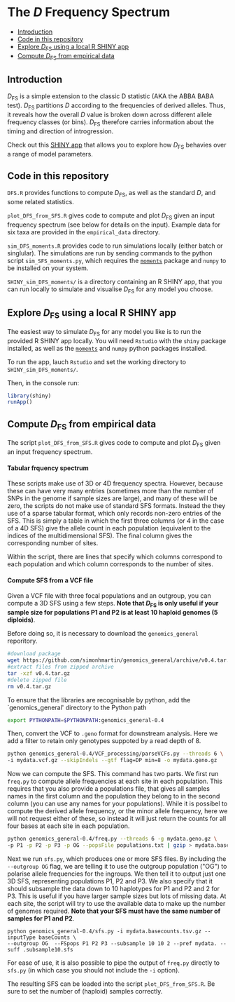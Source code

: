 # The *D* Frequency Spectrum

* [Introduction](#Introduction)
* [Code in this repository](#Code-in-this-repository)
* [Explore *D*<sub>FS</sub> using a local R SHINY app](#Explore-DFS-using-a-local-R-SHINY-app)
* [Compute *D*<sub>FS</sub> from empirical data](#Compute-DFS-from-empirical-data)

## Introduction

*D*<sub>FS</sub> is a simple extension to the classic D statistic (AKA the ABBA BABA test). *D*<sub>FS</sub> partitions *D* according to the frequencies of derived alleles. Thus, it reveals how the overall *D* value is broken down across different allele frequency classes (or bins). *D*<sub>FS</sub> therefore carries information about the timing and direction of introgression.

Check out this [SHINY app](https://shmartin.shinyapps.io/shiny_plot_dfs_moments/) that allows you to explore how *D*<sub>FS</sub> behavies over a range of model parameters.

## Code in this repository

`DFS.R` provides functions to compute *D*<sub>FS</sub>, as well as the standard *D*, and some related statistics.

`plot_DFS_from_SFS.R` gives code to compute and plot *D*<sub>FS</sub> given an input frequency spectrum (see below for details on the input). Example data for six taxa are provided in the `empirical_data` directory.

`sim_DFS_moments.R` provides code to run simulations locally (either batch or singlular). The simulations are run by sending commands to the python script `sim_SFS_moments.py`, which requires the [`moments`](https://bitbucket.org/simongravel/moments/src/master/) package and `numpy` to be installed on your system.

`SHINY_sim_DFS_moments/` is a directory containing an R SHINY app, that you can run locally to simulate and visualise *D*<sub>FS</sub> for any model you choose.

## Explore *D*<sub>FS</sub> using a local R SHINY app

The easiest way to simulate *D*<sub>FS</sub> for any model you like is to run the provided R SHINY app locally. You will need `Rstudio` with the `shiny` package installed, as well as the [`moments`](https://bitbucket.org/simongravel/moments/src/master/) and `numpy` python packages installed.

To run the app, lauch `Rstudio` and set the working directory to `SHINY_sim_DFS_moments/`.

Then, in the console run:

```R
library(shiny)
runApp()
```


## Compute *D*<sub>FS</sub> from empirical data

The script `plot_DFS_from_SFS.R` gives code to compute and plot *D*<sub>FS</sub> given an input frequency spectrum.

#### Tabular frquency spectrum

These scripts make use of 3D or 4D frequency spectra. However, because these can have very many entries (sometimes more than the number of SNPs in the genome if sample sizes are large), and many of these will be zero, the scripts do not make use of standard SFS formats. Instead the they use of a sparse tabular format, which only records non-zero entries of the SFS. This is simply a table in which the first three columns (or 4 in the case of a 4D SFS) give the allele count in each population (equivalent to the indices of the multidimensional SFS). The final column gives the corresponding number of sites.

Within the script, there are lines that specify which columns correspond to each population and which column corresponds to the number of sites.

#### Compute SFS from a VCF file

Given a VCF file with three focal populations and an outgroup, you can compute a 3D SFS using a few steps. **Note that *D*<sub>FS</sub> is only useful if your sample size for populations P1 and P2 is at least 10 haploid genomes (5 diploids)**.

Before doing so, it is necessary to download the `genomics_general` reporitory.

```bash
#download package
wget https://github.com/simonhmartin/genomics_general/archive/v0.4.tar.gz
#extract files from zipped archive
tar -xzf v0.4.tar.gz
#delete zipped file
rm v0.4.tar.gz
```
To ensure that the libraries are recognisable by python, add the `genomics_general' directory to the Python path

```bash
export PYTHONPATH=$PYTHONPATH:genomics_general-0.4
```

Then, convert the VCF to `.geno` format for downstream analysis. Here we add a filter to retain only genotypes suppoted by a read depth of 8.

```bash
python genomics_general-0.4/VCF_processing/parseVCFs.py --threads 6 \
-i mydata.vcf.gz --skipIndels --gtf flag=DP min=8 -o mydata.geno.gz
```

Now we can compute the SFS. This command has two parts. We first run `freq.py` to compute allele frequencies at each site in each population. This requires that you also provide a populations file, that gives all samples names in the first column and the population they belong to in the second column (you can use any names for your populations). While it is possibel to compute the derived allele frequency, or the minor allele frequency, here we will not request either of these, so instead it will just return the counts for all four bases at each site in each population.


``` bash
python genomics_general-0.4/freq.py --threads 6 -g mydata.geno.gz \
-p P1 -p P2 -p P3 -p OG --popsFile populations.txt | gzip > mydata.basecounts.tsv.gz
```

Next we run `sfs.py`, which produces one or more SFS files. By including the `--outgroup OG` flag, we are telling it to use the outgroup population ("OG") to polarise allele frequencies for the ingroups. We then tell it to output just one 3D SFS, representing populations P1, P2 and P3. We also specify that it should subsample the data down to 10 haplotypes for P1 and P2 and 2 for P3. This is useful if you have larger sample sizes but lots of missing data. At each site, the script will try to use the available data to make up the number of genomes required. **Note that your SFS must have the same number of samples for P1 and P2**.

```
python genomics_general-0.4/sfs.py -i mydata.basecounts.tsv.gz --inputType baseCounts \
--outgroup OG  --FSpops P1 P2 P3 --subsample 10 10 2 --pref mydata. --suff .subsample10.sfs
```

For ease of use, it is also possible to pipe the output of `freq.py` directly to `sfs.py` (in which case you should not include the `-i` option).

The resulting SFS can be loaded into the script `plot_DFS_from_SFS.R`. Be sure to set the number of (haploid) samples correctly.

